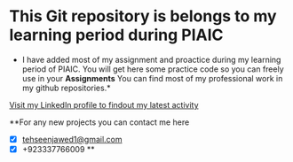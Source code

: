 # This Git repository is belongs to my learning period during PIAIC 

* I have added most of my assignment and proactice during my learning period of PIAIC. You will get here some practice code so you can freely use in your **Assignments** You can find most of my professional work in my github repositories.*

[Visit my LinkedIn profile to findout my latest activity](https://www.linkedin.com/in/tehseen-jawed-0b2854b6/?originalSubdomain=pk)

**For any new projects you can contact me here
  - [x] tehseenjawed1@gmail.com 
  - [x] +923337766009
**
